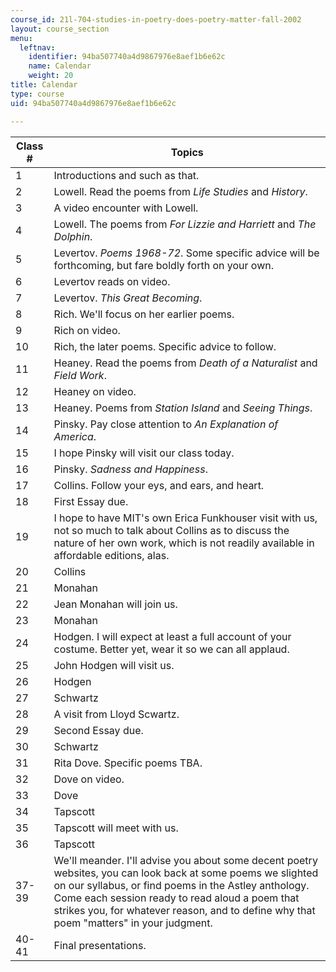 ```yaml
---
course_id: 21l-704-studies-in-poetry-does-poetry-matter-fall-2002
layout: course_section
menu:
  leftnav:
    identifier: 94ba507740a4d9867976e8aef1b6e62c
    name: Calendar
    weight: 20
title: Calendar
type: course
uid: 94ba507740a4d9867976e8aef1b6e62c

---
```


| Class # | Topics |
| --- | --- |
| 1 | Introductions and such as that. |
| 2 | Lowell. Read the poems from _Life Studies_ and _History_. |
| 3 | A video encounter with Lowell. |
| 4 | Lowell. The poems from _For Lizzie and Harriett_ and _The Dolphin_. |
| 5 | Levertov. _Poems 1968-72_. Some specific advice will be forthcoming, but fare boldly forth on your own. |
| 6 | Levertov reads on video. |
| 7 | Levertov. _This Great Becoming_. |
| 8 | Rich. We'll focus on her earlier poems. |
| 9 | Rich on video. |
| 10 | Rich, the later poems. Specific advice to follow. |
| 11 | Heaney. Read the poems from _Death of a Naturalist_ and _Field Work_. |
| 12 | Heaney on video. |
| 13 | Heaney. Poems from _Station Island_ and _Seeing Things_. |
| 14 | Pinsky. Pay close attention to _An Explanation of America_. |
| 15 | I hope Pinsky will visit our class today. |
| 16 | Pinsky. _Sadness and Happiness_. |
| 17 | Collins. Follow your eys, and ears, and heart. |
| 18 | First Essay due. |
| 19 | I hope to have MIT's own Erica Funkhouser visit with us, not so much to talk about Collins as to discuss the nature of her own work, which is not readily available in affordable editions, alas. |
| 20 | Collins |
| 21 | Monahan |
| 22 | Jean Monahan will join us. |
| 23 | Monahan |
| 24 | Hodgen. I will expect at least a full account of your costume. Better yet, wear it so we can all applaud. |
| 25 | John Hodgen will visit us. |
| 26 | Hodgen |
| 27 | Schwartz |
| 28 | A visit from Lloyd Scwartz. |
| 29 | Second Essay due. |
| 30 | Schwartz |
| 31 | Rita Dove. Specific poems TBA. |
| 32 | Dove on video. |
| 33 | Dove |
| 34 | Tapscott |
| 35 | Tapscott will meet with us. |
| 36 | Tapscott |
| 37-39 | We'll meander. I'll advise you about some decent poetry websites, you can look back at some poems we slighted on our syllabus, or find poems in the Astley anthology. Come each session ready to read aloud a poem that strikes you, for whatever reason, and to define why that poem "matters" in your judgment. |
| 40-41 | Final presentations.